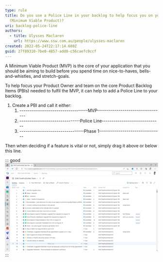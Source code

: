 ```yaml
---
type: rule
title: Do you use a Police Line in your backlog to help focus you on your MVP
  (Minimum Viable Product)?
uri: backlog-police-line
authors:
  - title: Ulysses Maclaren
    url: https://www.ssw.com.au/people/ulysses-maclaren
created: 2022-05-24T22:17:14.680Z
guid: 27f89310-7be0-4857-add0-c56caefc9ccf
---
```

A Minimum Viable Product (MVP) is the core of your application that you should be aiming to build before you spend time on nice-to-haves, bells-and-whistles, and stretch-goals.

<!--endintro-->

To help focus your Product Owner and team on the core Product Backlog Items (PBIs) needed to fulfil the MVP, it can help to add a Police Line to your backlog.

1. Create a PBI and call it either:
   1. -----------------------------------MVP----------------------------------    
   2. -------------------------------Police Line------------------------------  
   3. ---------------------------------Phase 1--------------------------------

Then when deciding if a feature is vital or not, simply drag it above or below this line.

::: good
![Figure: Good example – Police Line added to help the team prioritize](backlog-police-line.png)
:::